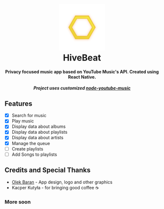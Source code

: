 <h1 align="center">
  <img src="assets/splashlogo.png" width="150px"/>
  <br>HiveBeat<br>
</h1>

<h4 align="center">
Privacy focused music app based on YouTube Music's API. Created using React Native.
  <h5 align="center">
  Project uses customized <a href="https://github.com/baptisteArno/node-youtube-music">node-youtube-music</a>
</h5>
</h4>


## Features
- [x] Search for music
- [x] Play music
- [x] Display data about albums
- [x] Display data about playlists
- [x] Display data about artists
- [x] Manage the queue
- [ ] Create playlists
- [ ] Add Songs to playlists

## Credits and Special Thanks
- [Olek Baran](https://github.com/olek-arsee) - App design, logo and other graphics
- Kacper Kutyła - for bringing good coffee ☕

### More soon
